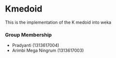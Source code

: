 # Kmedoid
This is the implementation of the K medoid into weka

### Group Membership 
- Pradyanti (1313617004)
- Arimbi Mega Ningrum (1313617003)
